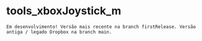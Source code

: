 # tools_xboxJoystick_m

```  
Em desenvolvimento! Versão mais recente na branch firstRelease. Versão antiga / legado Dropbox na branch main.
```
